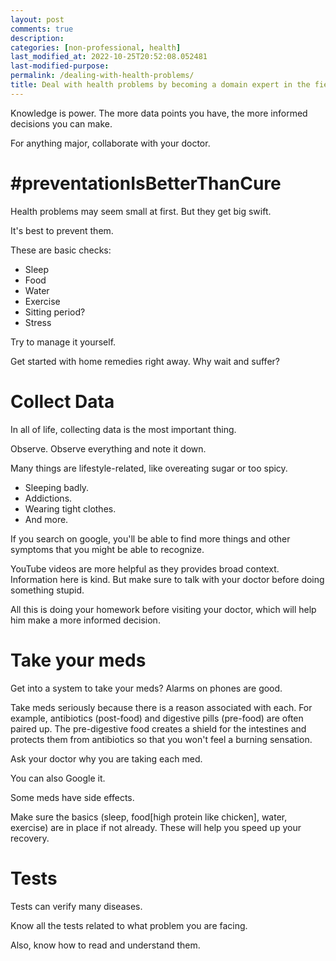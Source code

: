 ```yaml
---
layout: post
comments: true
description: 
categories: [non-professional, health]
last_modified_at: 2022-10-25T20:52:08.052481
last-modified-purpose:
permalink: /dealing-with-health-problems/
title: Deal with health problems by becoming a domain expert in the field so that you can collaborate better with doctors
---
```


Knowledge is power. The more data points you have, the more informed decisions you can make.

For anything major, collaborate with your doctor.

# #preventationIsBetterThanCure

Health problems may seem small at first. But they get big swift.

It's best to prevent them.

These are basic checks:
- Sleep
- Food
- Water
- Exercise
- Sitting period?
- Stress

Try to manage it yourself.

Get started with home remedies right away. Why wait and suffer?

# Collect Data

In all of life, collecting data is the most important thing.

Observe. Observe everything and note it down. 

Many things are lifestyle-related, like overeating sugar or too spicy.
- Sleeping badly.
- Addictions.
- Wearing tight clothes.
- And more.

If you search on google, you'll be able to find more things and other symptoms that you might be able to recognize.

YouTube videos are more helpful as they provides broad context. Information here is kind. But make sure to talk with your doctor before doing something stupid.

All this is doing your homework before visiting your doctor, which will help him make a more informed decision.

# Take your meds

Get into a system to take your meds? Alarms on phones are good.

Take meds seriously because there is a reason associated with each. For example, antibiotics (post-food) and digestive pills (pre-food) are often paired up. The pre-digestive food creates a shield for the intestines and protects them from antibiotics so that you won't feel a burning sensation.

Ask your doctor why you are taking each med.

You can also Google it.

Some meds have side effects.

Make sure the basics (sleep, food[high protein like chicken], water, exercise) are in place if not already. These will help you speed up your recovery.

# Tests

Tests can verify many diseases.

Know all the tests related to what problem you are facing.

Also, know how to read and understand them.